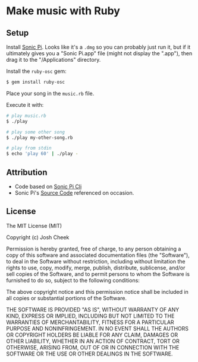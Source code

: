 Make music with Ruby
====================


Setup
-----

Install [Sonic Pi](http://sonic-pi.net/#mac).
Looks like it's a `.dmg` so you can probably just run it,
but if it ultimately gives you a "Sonic Pi.app" file (might not display the ".app"),
then drag it to the "/Applications" directory.

Install the `ruby-osc` gem:

```sh
$ gem install ruby-osc
```

Place your song in the `music.rb` file.

Execute it with:

```sh
# play music.rb
$ ./play

# play some other song
$ ./play my-other-song.rb

# play from stdin
$ echo 'play 60' | ./play -
```

Attribution
-----------

* Code based on [Sonic Pi Cli](https://github.com/Widdershin/sonic-pi-cli)
* Sonic Pi's [Source Code](https://github.com/samaaron/sonic-pi) referenced on occasion.

License
-------

The MIT License (MIT)

Copyright (c) Josh Cheek

Permission is hereby granted, free of charge, to any person obtaining a copy
of this software and associated documentation files (the "Software"), to deal
in the Software without restriction, including without limitation the rights
to use, copy, modify, merge, publish, distribute, sublicense, and/or sell
copies of the Software, and to permit persons to whom the Software is
furnished to do so, subject to the following conditions:

The above copyright notice and this permission notice shall be included in
all copies or substantial portions of the Software.

THE SOFTWARE IS PROVIDED "AS IS", WITHOUT WARRANTY OF ANY KIND, EXPRESS OR
IMPLIED, INCLUDING BUT NOT LIMITED TO THE WARRANTIES OF MERCHANTABILITY,
FITNESS FOR A PARTICULAR PURPOSE AND NONINFRINGEMENT. IN NO EVENT SHALL THE
AUTHORS OR COPYRIGHT HOLDERS BE LIABLE FOR ANY CLAIM, DAMAGES OR OTHER
LIABILITY, WHETHER IN AN ACTION OF CONTRACT, TORT OR OTHERWISE, ARISING FROM,
OUT OF OR IN CONNECTION WITH THE SOFTWARE OR THE USE OR OTHER DEALINGS IN
THE SOFTWARE.
